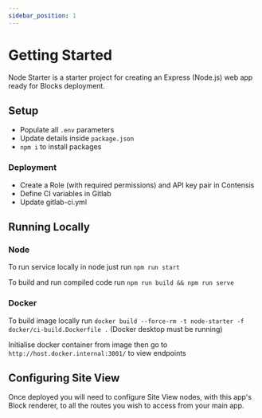 ```yaml
---
sidebar_position: 1
---
```


# Getting Started

Node Starter is a starter project for creating an Express (Node.js) web app ready for Blocks deployment.

## Setup

- Populate all `.env` parameters
- Update details inside `package.json`
- `npm i` to install packages

### Deployment

- Create a Role (with required permissions) and API key pair in Contensis
- Define CI variables in Gitlab
- Update gitlab-ci.yml

## Running Locally

### Node

To run service locally in node just run `npm run start`

To build and run compiled code run `npm run build && npm run serve`

### Docker

To build image locally run `docker build --force-rm -t node-starter -f docker/ci-build.Dockerfile .` (Docker desktop must be running)

Initialise docker container from image then go to `http://host.docker.internal:3001/` to view endpoints

## Configuring Site View

Once deployed you will need to configure Site View nodes, with this app's Block renderer, to all the routes you wish to access from your main app.
